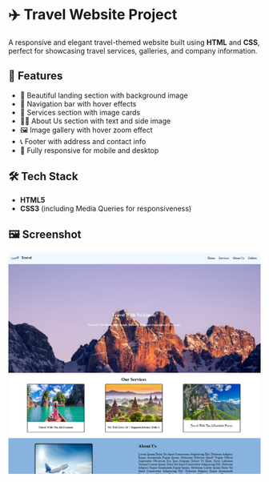 # ✈️ Travel Website Project

A responsive and elegant travel-themed website built using **HTML** and **CSS**, 
perfect for showcasing travel services, galleries, and company information.

## 🌟 Features

- 📌 Beautiful landing section with background image
- 🧭 Navigation bar with hover effects
- 💼 Services section with image cards
- 👨‍💼 About Us section with text and side image
- 🖼️ Image gallery with hover zoom effect
- 📞 Footer with address and contact info
- 📱 Fully responsive for mobile and desktop

## 🛠️ Tech Stack
- **HTML5**
- **CSS3** (including Media Queries for responsiveness)

## 🖼️ Screenshot

![Website Screenshot](https://github.com/madhu-sangana/tourism/blob/74794b46579c3a44b2ba1dc8cbfb9d5669dc9205/brave_screenshot%20(1).png )
![Website Screenshot](https://github.com/madhu-sangana/tourism/blob/cab2867bc78e904f152f6000598f1898d8130c86/assets/brave_screenshot.png)

